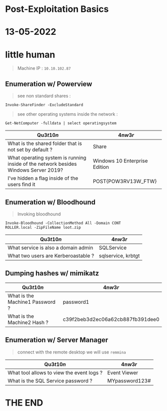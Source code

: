 # Post-Exploitation Basics
# 13-05-2022
# little human

> Machine IP : `10.10.102.87`



## Enumeration w/ Powerview

> see non standard shares :
```
Invoke-ShareFinder -ExcludeStandard
```

> see other operating systems inside the network :
```
Get-NetComputer -fulldata | select operatingsystem
```

| Qu3$t10n$ | 4n$w3r$ |
|-----------|---------|
| What is the shared folder that is not set by default ? | Share |
| What operating system is running inside of the network besides Windows Server 2019? | Windows 10 Enterprise Edition |
| I've hidden a flag inside of the users find it | POST{POW3RV13W_FTW} | 




## Enumeration w/ Bloodhound


> Invoking bloodhound 
```
Invoke-Bloodhound -CollectionMethod All -Domain CONT
ROLLER.local -ZipFileName loot.zip

```

| Qu3$t10n$ | 4n$w3r$ |
|-----------|---------|
| What service is also a domain admin | SQLService |
| What two users are Kerberoastable ? | sqlservice, krbtgt |




## Dumping hashes w/ mimikatz 



| Qu3$t10n$ | 4n$w3r$ |
|-----------|---------|
| What is the Machine1 Password ? | password1 |
| What is the Machine2 Hash ? | c39f2beb3d2ec06a62cb887fb391dee0 |




## Enumeration w/ Server Manager

> connect with the remote desktop we will use `remmina`

| Qu3$t10n$ | 4n$w3r$ |
|-----------|---------|
| What tool allows to view the event logs ? | Event Viewer |
| What is the SQL Service password ? | MYpassword123# |







#        THE END 
